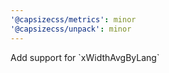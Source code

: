```yaml
---
'@capsizecss/metrics': minor
'@capsizecss/unpack': minor
---
```


Add support for \`xWidthAvgByLang\`

